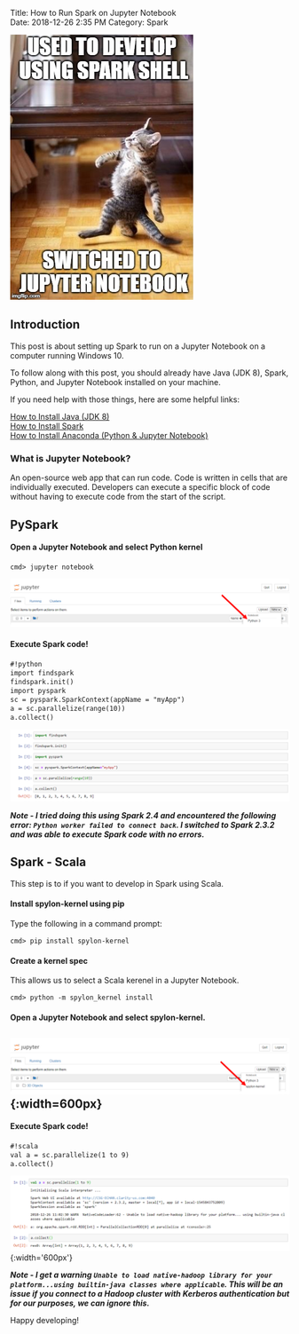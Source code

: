 Title: How to Run Spark on Jupyter Notebook  
Date: 2018-12-26 2:35 PM
Category: Spark  

![Cat Meme](/images/2018-12-26/cat-meme.jpg)
## Introduction  
This post is about setting up Spark to run on a Jupyter Notebook on a
computer running Windows 10.  

To follow along with this post, you should already have Java (JDK 8), Spark,
Python, and Jupyter Notebook installed on your machine.  

If you need help with those things, here are some helpful links:  

[How to Install Java (JDK 8)](../../23/how-to-install-java)  
[How to Install Spark](../../23/yes-you-can-install-spark-on-your-computer)  
[How to Install Anaconda (Python & Jupyter Notebook)](../how-to-install-anaconda)  

### What is Jupyter Notebook?  
An open-source web app that can run code. Code is written in cells that are
individually executed. Developers can execute a specific block of code without
having to execute code from the start of the script.  

## PySpark
#### Open a Jupyter Notebook and select Python kernel  

```
cmd> jupyter notebook  
```

![Python Kernel](/images/2018-12-26/python-kernel.PNG)

#### Execute Spark code!  
```
#!python  
import findspark
findspark.init()
import pyspark
sc = pyspark.SparkContext(appName = "myApp")
a = sc.parallelize(range(10))
a.collect()
```
![Python Kerenel](/images/2018-12-26/spark-python.PNG)

***Note - I tried doing this using Spark 2.4 and encountered the following
error: `Python worker failed to connect back`. I switched to Spark 2.3.2 and
was able to execute Spark code with no errors.***

## Spark - Scala
This step is to if you want to develop in Spark using Scala.  

#### Install spylon-kernel using pip  
Type the following in a command prompt:  
```
cmd> pip install spylon-kernel
```
#### Create a kernel spec
This allows us to select a Scala kerenel in a Jupyter Notebook.  
```
cmd> python -m spylon_kernel install
```
#### Open a Jupyter Notebook and select spylon-kernel.

![Spylon Kernel](/images/2018-12-26/spylon-kernel.PNG){:width=600px}
---
#### Execute Spark code!  
```
#!scala  
val a = sc.parallelize(1 to 9)
a.collect()
```
![Spark Scala](/images/2018-12-26/spark-scala.PNG){:width='600px'}  

***Note - I get a warning `Unable to load native-hadoop library for your platform...using
builtin-java classes where applicable`. This will be an issue if you connect to
a Hadoop cluster with Kerberos authentication but for our purposes, we can
ignore this.***

Happy developing!
